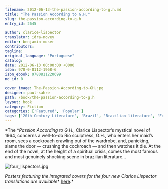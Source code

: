 ```yaml
---
filename: 2012-06-13-the-passion-according-to-g.h.md
title: "The Passion According to G.H."
slug: the-passion-according-to-g.h
entry_id: 2645

author: clarice-lispector
translator: idra-novey
editor: benjamin-moser
contributors: 
tagline: 
original_language: "Portuguese"
catalog: 
date: 2012-06-13 00:00:00 +0000 
isbn: 978-0-8112-1968-6
isbn_ebook: 9780811220699
nd_id: 0

cover_image: The-Passion-According-to-GH.jpg
designer: paul-sahre
path: /book/the-passion-according-to-g.h
layout: book
category: Fiction
categories: ['Featured', 'Popular']
tags: ['20th Century Literature', 'Brazil', 'Brazilian literature', 'Feminist work', 'Latin American Literature', 'Portuguese', 'Portuguese literature']
---
```

*The **Passion According to G.H*., Clarice Lispector’s mystical novel of 1964, concerns a well-to-do Rio sculptress, G.H., who enters her maid’s room, sees a cockroach crawling out of the wardrobe, and, panicking, slams the door — crushing the cockroach — and then watches it die. At the end of the novel, at the height of a spiritual crisis, comes the most famous and most genuinely shocking scene in brazilian literature…

![four_lispectors.jpg][1]

*Posters featuring the integrated covers for the four new Clarice Lispector translations are available** [here][2].*

 [1]: /images/covers/four_lispectors.jpg
 [2]: /goods/





